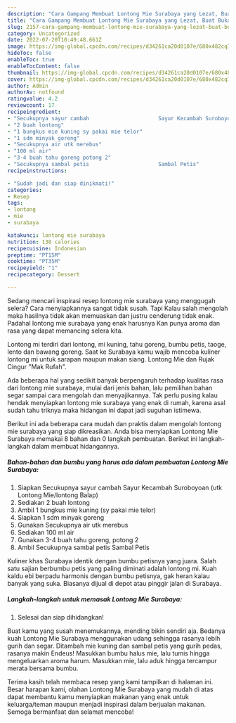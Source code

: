 ```yaml
---
description: "Cara Gampang Membuat Lontong Mie Surabaya yang Lezat, Buat Buka Puasa Lezat Sekali"
title: "Cara Gampang Membuat Lontong Mie Surabaya yang Lezat, Buat Buka Puasa Lezat Sekali"
slug: 2157-cara-gampang-membuat-lontong-mie-surabaya-yang-lezat-buat-buka-puasa-lezat-sekali
category: Uncategorized
date: 2022-07-20T10:49:48.661Z
image: https://img-global.cpcdn.com/recipes/d34261ca20d0107e/680x482cq70/lontong-mie-surabaya-foto-resep-utama.jpg
hideToc: false
enableToc: true
enableTocContent: false
thumbnail: https://img-global.cpcdn.com/recipes/d34261ca20d0107e/680x482cq70/lontong-mie-surabaya-foto-resep-utama.jpg
cover: https://img-global.cpcdn.com/recipes/d34261ca20d0107e/680x482cq70/lontong-mie-surabaya-foto-resep-utama.jpg
author: Admin
authorAv: notfound
ratingvalue: 4.2
reviewcount: 17
recipeingredient:
- "Secukupnya sayur cambah                      Sayur Kecambah Suroboyoan utk Lontong Mielontong Balap"
- "2 buah lontong"
- "1 bungkus mie kuning sy pakai mie telor"
- "1 sdm minyak goreng"
- "Secukupnya air utk merebus"
- "100 ml air"
- "3-4 buah tahu goreng potong 2"
- "Secukupnya sambal petis                      Sambal Petis"
recipeinstructions:

- "Sudah jadi dan siap dinikmati!"
categories:
- Resep
tags:
- lontong
- mie
- surabaya

katakunci: lontong mie surabaya 
nutrition: 138 calories
recipecuisine: Indonesian
preptime: "PT15M"
cooktime: "PT35M"
recipeyield: "1"
recipecategory: Dessert

---
```



Sedang mencari inspirasi resep lontong mie surabaya yang menggugah selera? Cara menyiapkannya sangat tidak susah. Tapi Kalau salah mengolah maka hasilnya tidak akan memuaskan dan justru cenderung tidak enak. Padahal lontong mie surabaya yang enak harusnya Kan punya aroma dan rasa yang dapat memancing selera kita.


Lontong mi terdiri dari lontong, mi kuning, tahu goreng, bumbu petis, taoge, lento dan bawang goreng. Saat ke Surabaya kamu wajib mencoba kuliner lontong mi untuk sarapan maupun makan siang. Lontong Mie dan Rujak Cingur &#34;Mak Rufah&#34;.

Ada beberapa hal yang sedikit banyak berpengaruh terhadap kualitas rasa dari lontong mie surabaya, mulai dari jenis bahan, lalu pemilihan bahan segar sampai cara mengolah dan menyajikannya. Tak perlu pusing kalau hendak menyiapkan lontong mie surabaya yang enak di rumah, karena asal sudah tahu triknya maka hidangan ini dapat jadi suguhan istimewa.


Berikut ini ada beberapa cara mudah dan praktis dalam mengolah lontong mie surabaya yang siap dikreasikan. Anda bisa menyiapkan Lontong Mie Surabaya memakai 8 bahan dan 0 langkah pembuatan. Berikut ini langkah-langkah dalam membuat hidangannya.

<!--inarticleads1-->

##### Bahan-bahan dan bumbu yang harus ada dalam pembuatan Lontong Mie Surabaya:

1. Siapkan Secukupnya sayur cambah                      Sayur Kecambah Suroboyoan (utk Lontong Mie/lontong Balap)
1. Sediakan 2 buah lontong
1. Ambil 1 bungkus mie kuning (sy pakai mie telor)
1. Siapkan 1 sdm minyak goreng
1. Gunakan Secukupnya air utk merebus
1. Sediakan 100 ml air
1. Gunakan 3-4 buah tahu goreng, potong 2
1. Ambil Secukupnya sambal petis                      Sambal Petis


Kuliner khas Surabaya identik dengan bumbu petisnya yang juara. Salah satu sajian berbumbu petis yang paling diminati adalah lontong mi. Kuah kaldu ebi berpadu harmonis dengan bumbu petisnya, gak heran kalau banyak yang suka. Biasanya dijual di depot atau pinggir jalan di Surabaya. 

<!--inarticleads2-->

##### Langkah-langkah untuk memasak Lontong Mie Surabaya:


1. Selesai dan siap dihidangkan!

Buat kamu yang susah menemukannya, mending bikin sendiri aja. Bedanya kuah Lontong Mie Surabaya menggunakan udang sehingga rasanya lebih gurih dan segar. Ditambah mie kuning dan sambal petis yang gurih pedas, rasanya makin Endeus! Masukkan bumbu halus mie, lalu tumis hingga mengeluarkan aroma harum. Masukkan mie, lalu aduk hingga tercampur merata bersama bumbu. 

Terima kasih telah membaca resep yang kami tampilkan di halaman ini. Besar harapan kami, olahan Lontong Mie Surabaya yang mudah di atas dapat membantu kamu menyiapkan makanan yang enak untuk keluarga/teman maupun menjadi inspirasi dalam berjualan makanan. Semoga bermanfaat dan selamat mencoba!
